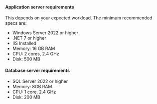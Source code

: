 
#### Application server requirements

This depends on your expected workload. The minimum recommended specs are:

-	Windows Server 2022 or higher
-	.NET 7 or higher
-	IIS Installed
-	Memory: 16 GB RAM
-	CPU: 2 cores, 2.4 GHz
-	Disk: 500 MB 



#### Database server requirements

-	SQL Server 2022 or higher
-	Memory: 8GB RAM
-	CPU: 1 core, 2.4 GHz
-	Disk: 200 MB
